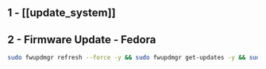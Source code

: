 
## 1 - [[update_system]]

## 2 - Firmware Update - Fedora
```bash
sudo fwupdmgr refresh --force -y && sudo fwupdmgr get-updates -y && sudo fwupdmgr update -y

```

